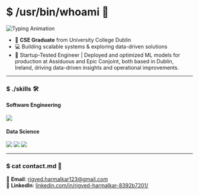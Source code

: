 # $ /usr/bin/whoami 👋
![Typing Animation](https://readme-typing-svg.herokuapp.com?font=Fira+Code&pause=1000&color=00FF00&width=435&lines=Software+Engineer;Data+Scientist)
- 🔭 **CSE Graduate** from University College Dublin  
- 💻 Building scalable systems & exploring data-driven solutions
- 🌱 Startup-Tested Engineer | Deployed and optimized ML models for production at Assiduous and Epic Conjoint, both based in Dublin, Ireland, driving data-driven insights and operational improvements.


---

### $ ./skills 🛠️

#### **Software Engineering**
<p align="left">
  <img src="https://skillicons.dev/icons?i=c,java,py,linux,git,docker,k8s,bash,aws" />
</p>

#### **Data Science**
<p align="left">
  <img src="https://skillicons.dev/icons?i=py,r,tensorflow,pytorch,postgres,sqlite,flask,django" />
  <img src="https://img.shields.io/badge/Pandas-150458?style=flat&logo=pandas&logoColor=white" />
  <img src="https://img.shields.io/badge/Scikit_Learn-FF9F33?style=flat&logo=scikitlearn&logoColor=white" />
</p>

---

### $ cat contact.md 📇
  
📧 **Email**: [rigved.harmalkar123@gmail.com](mailto:rigved.harmalkar123@gmail.com)  
🔗 **LinkedIn**: [linkedin.com/in/rigved-harmalkar-8392b7201/](https://linkedin.com/in/rigved-harmalkar-8392b7201/)
